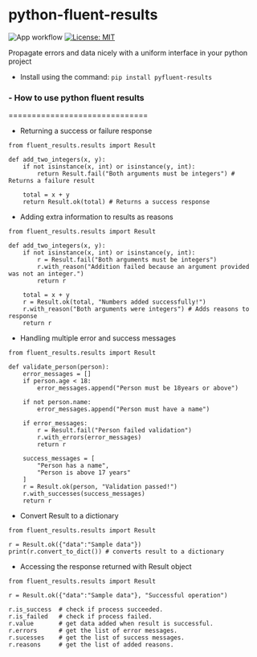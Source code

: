 # python-fluent-results

![App workflow](https://github.com/kaypee90/python-fluent-results/actions/workflows/python-publish.yml/badge.svg)
[![License: MIT](https://img.shields.io/badge/License-MIT-yellow.svg)](https://opensource.org/licenses/MIT)


Propagate errors and data nicely with a uniform interface in your python project


* Install using the command: `pip install pyfluent-results`
### - How to use python fluent results

==============================

* Returning a success or failure response
```
from fluent_results.results import Result

def add_two_integers(x, y):
    if not isinstance(x, int) or isinstance(y, int):
        return Result.fail("Both arguments must be integers") # Returns a failure result
    
    total = x + y
    return Result.ok(total) # Returns a success response
```

* Adding extra information to results as reasons
```
from fluent_results.results import Result

def add_two_integers(x, y):
    if not isinstance(x, int) or isinstance(y, int):
        r = Result.fail("Both arguments must be integers")
        r.with_reason("Addition failed because an argument provided was not an integer.")
        return r
    
    total = x + y
    r = Result.ok(total, "Numbers added successfully!")
    r.with_reason("Both arguments were integers") # Adds reasons to response
    return r
```

* Handling multiple error and success messages
```
from fluent_results.results import Result

def validate_person(person):
    error_messages = []
    if person.age < 18:
        error_messages.append("Person must be 18years or above")

    if not person.name:
        error_messages.append("Person must have a name")

    if error_messages:
        r = Result.fail("Person failed validation")
        r.with_errors(error_messages)
        return r
    
    success_messages = [
        "Person has a name", 
        "Person is above 17 years"
    ]
    r = Result.ok(person, "Validation passed!")
    r.with_successes(success_messages)
    return r
```

* Convert Result to a dictionary
```
from fluent_results.results import Result

r = Result.ok({"data":"Sample data"})
print(r.convert_to_dict()) # converts result to a dictionary
```

* Accessing the response returned with Result object
```
from fluent_results.results import Result

r = Result.ok({"data":"Sample data"}, "Successful operation")

r.is_success  # check if process succeeded.
r.is_failed   # check if process failed.
r.value       # get data added when result is successful.
r.errors      # get the list of error messages.
r.sucesses    # get the list of success messages.
r.reasons     # get the list of added reasons.
```

